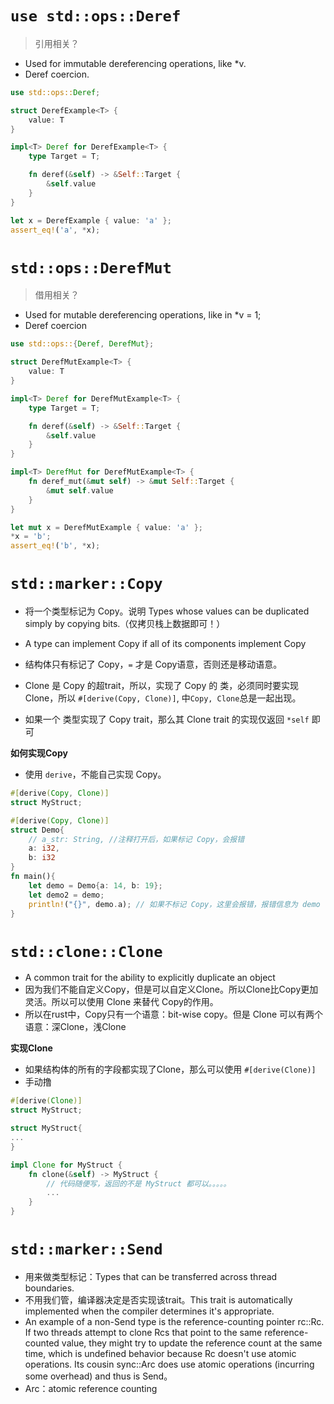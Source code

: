 # `use std::ops::Deref`

> 引用相关？

* Used for immutable dereferencing operations, like *v.
* Deref coercion.

```rust
use std::ops::Deref;

struct DerefExample<T> {
    value: T
}

impl<T> Deref for DerefExample<T> {
    type Target = T;

    fn deref(&self) -> &Self::Target {
        &self.value
    }
}

let x = DerefExample { value: 'a' };
assert_eq!('a', *x);
```

# `std::ops::DerefMut`

> 借用相关？

* Used for mutable dereferencing operations, like in *v = 1;
* Deref coercion

```rust
use std::ops::{Deref, DerefMut};

struct DerefMutExample<T> {
    value: T
}

impl<T> Deref for DerefMutExample<T> {
    type Target = T;

    fn deref(&self) -> &Self::Target {
        &self.value
    }
}

impl<T> DerefMut for DerefMutExample<T> {
    fn deref_mut(&mut self) -> &mut Self::Target {
        &mut self.value
    }
}

let mut x = DerefMutExample { value: 'a' };
*x = 'b';
assert_eq!('b', *x);
```

# `std::marker::Copy`

* 将一个类型标记为 Copy。说明 Types whose values can be duplicated simply by copying bits.（仅拷贝栈上数据即可！）
* A type can implement Copy if all of its components implement Copy
* 结构体只有标记了 Copy，`=` 才是 Copy语意，否则还是移动语意。

* Clone 是 Copy 的超trait，所以，实现了 Copy 的 类，必须同时要实现 Clone，所以 `#[derive(Copy, Clone)]`, 中`Copy, Clone`总是一起出现。
* 如果一个 类型实现了 Copy trait，那么其 Clone trait 的实现仅返回 `*self` 即可

**如何实现Copy**

* 使用 `derive`，不能自己实现 Copy。

```rust
#[derive(Copy, Clone)]
struct MyStruct;
```


```rust
#[derive(Copy, Clone)]
struct Demo{
    // a_str: String, //注释打开后，如果标记 Copy，会报错
    a: i32,
    b: i32
}
fn main(){
    let demo = Demo{a: 14, b: 19};
    let demo2 = demo;
    println!("{}", demo.a); // 如果不标记 Copy，这里会报错，报错信息为 demo 已经被 borrow 了。
}

```

# `std::clone::Clone`

* A common trait for the ability to explicitly duplicate an object
* 因为我们不能自定义Copy，但是可以自定义Clone。所以Clone比Copy更加灵活。所以可以使用 Clone 来替代 Copy的作用。
* 所以在rust中，Copy只有一个语意：bit-wise copy。但是 Clone 可以有两个语意：深Clone，浅Clone

**实现Clone**

* 如果结构体的所有的字段都实现了Clone，那么可以使用 `#[derive(Clone)]`
* 手动撸

```rust
#[derive(Clone)]
struct MyStruct;
```

```rust
struct MyStruct{
...
}

impl Clone for MyStruct {
    fn clone(&self) -> MyStruct {
        // 代码随便写，返回的不是 MyStruct 都可以。。。。。
        ...
    }
}
```

# `std::marker::Send`

* 用来做类型标记：Types that can be transferred across thread boundaries.
* 不用我们管，编译器决定是否实现该trait。This trait is automatically implemented when the compiler determines it's appropriate.
*  An example of a non-Send type is the reference-counting pointer rc::Rc. If two threads attempt to clone Rcs that point to the same reference-counted value, they might try to update the reference count at the same time, which is undefined behavior because Rc doesn't use atomic operations. Its cousin sync::Arc does use atomic operations (incurring some overhead) and thus is Send。
*  Arc：atomic reference counting



